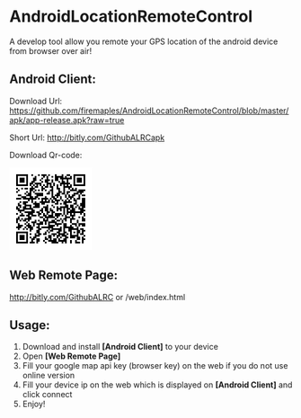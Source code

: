 # AndroidLocationRemoteControl
A develop tool allow you remote your GPS location of the android device from browser over air!

**Android Client:**
---------------
Download Url: https://github.com/firemaples/AndroidLocationRemoteControl/blob/master/apk/app-release.apk?raw=true

Short Url:
http://bitly.com/GithubALRCapk

Download Qr-code:

![enter image description here](https://raw.githubusercontent.com/firemaples/AndroidLocationRemoteControl/master/apk/qrcode.png)

**Web Remote Page:**
----------------
http://bitly.com/GithubALRC or /web/index.html

**Usage:**
------
 1. Download and install **[Android Client]** to your device 
 2. Open **[Web Remote Page]**
 3. Fill your google map api key (browser key) on the web if you do not use online version
 4. Fill your device ip on the web which is displayed on **[Android Client]** and click connect
 5. Enjoy!
